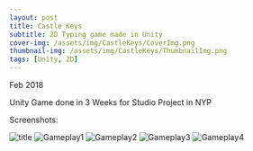 ```yaml
---
layout: post
title: Castle Keys
subtitle: 2D Typing game made in Unity
cover-img: /assets/img/CastleKeys/CoverImg.png
thumbnail-img: /assets/img/CastleKeys/ThumbnailImg.png
tags: [Unity, 2D]
---
```

Feb 2018

Unity Game done in 3 Weeks for Studio Project in NYP

Screenshots:

![title](https://rushice.github.io/assets/img/CastleKeys/title.png)
![Gameplay1](https://rushice.github.io/assets/img/CastleKeys/gameplay1.png)
![Gameplay2](https://rushice.github.io/assets/img/CastleKeys/gameplay2.png)
![Gameplay3](https://rushice.github.io/assets/img/CastleKeys/gameplay3.png)
![Gameplay4](https://rushice.github.io/assets/img/CastleKeys/gameplay4.png)
